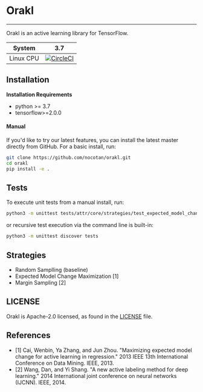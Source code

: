 # Orakl

---

Orakl is an active learning library for TensorFlow.

| System | 3.7 |
| :---: | :---: |
| Linux CPU | [![CircleCI](https://circleci.com/gh/nocotan/orakl/tree/master.svg?style=svg&circle-token=1091a539965fbe97885c9107541dd71dd2d6ad71)](https://circleci.com/gh/nocotan/orakl/tree/master) | <center>—</center> |

## Installation
**Installation Requirements**
* python >= 3.7
* tensorflow>=2.0.0

#### Manual

If you'd like to try our latest features, you can install the latest master directly from GitHub. For a basic install, run:

```bash
git clone https://github.com/nocotan/orakl.git
cd orakl
pip install -e .
```

## Tests

To execute unit tests from a manual install, run:

```bash
python3 -m unittest tests/attr/core/strategies/test_expected_model_change.py
```

or recursive test execution via the command line is built-in:

```bash
python3 -m unittest discover tests
```

## Strategies

* Random Samplling (baseline)
* Expected Model Change Maximization [1]
* Margin Sampling [2]

## LICENSE
Orakl is Apache-2.0 licensed, as found in the [LICENSE](LICENSE) file.

## References
- [1] Cai, Wenbin, Ya Zhang, and Jun Zhou. "Maximizing expected model change for active learning in regression." 2013 IEEE 13th International Conference on Data Mining. IEEE, 2013.
- [2] Wang, Dan, and Yi Shang. "A new active labeling method for deep learning." 2014 International joint conference on neural networks (IJCNN). IEEE, 2014.